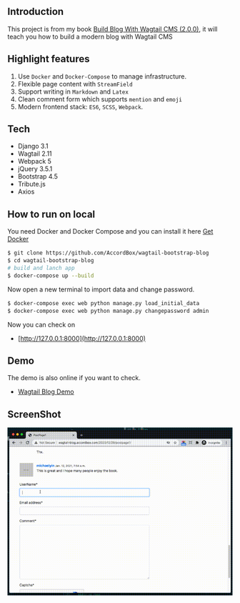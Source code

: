 ## Introduction

This project is from my book [Build Blog With Wagtail CMS (2.0.0)](https://leanpub.com/buildblogwithwagtailcms/), it will teach you how to build a modern blog with Wagtail CMS

## Highlight features

1. Use `Docker` and `Docker-Compose` to manage infrastructure.
1. Flexible page content with `StreamField`
1. Support writing in `Markdown` and `Latex`
1. Clean comment form which supports `mention` and `emoji`
1. Modern frontend stack: `ES6`, `SCSS`, `Webpack`.

## Tech

* Django 3.1
* Wagtail 2.11
* Webpack 5
* jQuery 3.5.1
* Bootstrap 4.5
* Tribute.js
* Axios

## How to run on local

You need Docker and Docker Compose and you can install it here [Get Docker](https://docs.docker.com/get-docker/)

```bash
$ git clone https://github.com/AccordBox/wagtail-bootstrap-blog
$ cd wagtail-bootstrap-blog
# build and lanch app
$ docker-compose up --build
```

Now open a new terminal to import data and change password.

```bash
$ docker-compose exec web python manage.py load_initial_data
$ docker-compose exec web python manage.py changepassword admin
```

Now you can check on

* [http://127.0.0.1:8000](http://127.0.0.1:8000)

## Demo

The demo is also online if you want to check.

* [Wagtail Blog Demo](http://wagtail-blog.accordbox.com)

## ScreenShot

![](./misc/comment.gif)

